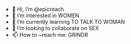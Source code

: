 - 👋 Hi, I’m @epicreach
- 👀 I’m interested in WOMEN
- 🌱 I’m currently learning TO TALK TO WOMAN
- 💞️ I’m looking to collaborate on SEX
- 📫 How to ~reach me: GRINDR

<!---
epicreach/epicreach is a ✨ special ✨ repository because its `README.md` (this file) appears on your GitHub profile.
You can click the Preview link to take a look at your changes.
--->
